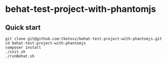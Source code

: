# behat-test-project-with-phantomjs
## Quick start
```
git clone git@github.com:tkotosz/behat-test-project-with-phantomjs.git
cd behat-test-project-with-phantomjs
composer install
./init.sh
./runBehat.sh
```
